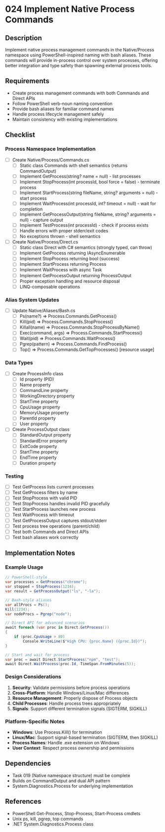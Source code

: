 # 024 Implement Native Process Commands

## Description

Implement native process management commands in the Native/Process namespace using PowerShell-inspired naming with bash aliases. These commands will provide in-process control over system processes, offering better integration and type safety than spawning external process tools.

## Requirements

- Create process management commands with both Commands and Direct APIs
- Follow PowerShell verb-noun naming convention
- Provide bash aliases for familiar command names
- Handle process lifecycle management safely
- Maintain consistency with existing implementations

## Checklist

### Process Namespace Implementation
- [ ] Create Native/Process/Commands.cs
  - [ ] Static class Commands with shell semantics (returns CommandOutput)
  - [ ] Implement GetProcess(string? name = null) - list processes
  - [ ] Implement StopProcess(int processId, bool force = false) - terminate process
  - [ ] Implement StartProcess(string fileName, string? arguments = null) - start process
  - [ ] Implement WaitProcess(int processId, int? timeout = null) - wait for completion
  - [ ] Implement GetProcessOutput(string fileName, string? arguments = null) - capture output
  - [ ] Implement TestProcess(int processId) - check if process exists
  - [ ] Handle errors with proper stderr/exit codes
  - [ ] No exceptions thrown - shell semantics

- [ ] Create Native/Process/Direct.cs
  - [ ] Static class Direct with C# semantics (strongly typed, can throw)
  - [ ] Implement GetProcess returning IAsyncEnumerable<ProcessInfo>
  - [ ] Implement StopProcess returning bool (success)
  - [ ] Implement StartProcess returning Process
  - [ ] Implement WaitProcess with async Task
  - [ ] Implement GetProcessOutput returning ProcessOutput
  - [ ] Proper exception handling and resource disposal
  - [ ] LINQ-composable operations

### Alias System Updates
- [ ] Update Native/Aliases/Bash.cs
  - [ ] Ps(name?) => Process.Commands.GetProcess()
  - [ ] Kill(pid) => Process.Commands.StopProcess()
  - [ ] Killall(name) => Process.Commands.StopProcessByName()
  - [ ] Exec(command, args) => Process.Commands.StartProcess()
  - [ ] Wait(pid) => Process.Commands.WaitProcess()
  - [ ] Pgrep(pattern) => Process.Commands.FindProcess()
  - [ ] Top() => Process.Commands.GetTopProcesses() [resource usage]

### Data Types
- [ ] Create ProcessInfo class
  - [ ] Id property (PID)
  - [ ] Name property
  - [ ] CommandLine property
  - [ ] WorkingDirectory property
  - [ ] StartTime property
  - [ ] CpuUsage property
  - [ ] MemoryUsage property
  - [ ] ParentId property
  - [ ] User property

- [ ] Create ProcessOutput class
  - [ ] StandardOutput property
  - [ ] StandardError property
  - [ ] ExitCode property
  - [ ] StartTime property
  - [ ] EndTime property
  - [ ] Duration property

### Testing
- [ ] Test GetProcess lists current processes
- [ ] Test GetProcess filters by name
- [ ] Test StopProcess with valid PID
- [ ] Test StopProcess handles invalid PID gracefully
- [ ] Test StartProcess launches new process
- [ ] Test WaitProcess with timeout
- [ ] Test GetProcessOutput captures stdout/stderr
- [ ] Test process tree operations (parent/child)
- [ ] Test both Commands and Direct APIs
- [ ] Test bash aliases work correctly

## Implementation Notes

### Example Usage

```csharp
// PowerShell-style
var processes = GetProcess("chrome");
var stopped = StopProcess(1234);
var result = GetProcessOutput("ls", "-la");

// Bash-style aliases
var allProcs = Ps();
Kill(1234);
var nodeProcs = Pgrep("node");

// Direct API for advanced scenarios
await foreach (var proc in Direct.GetProcess())
{
    if (proc.CpuUsage > 80)
        Console.WriteLine($"High CPU: {proc.Name} ({proc.Id})");
}

// Start and wait for process
var proc = await Direct.StartProcess("npm", "test");
await Direct.WaitProcess(proc.Id, TimeSpan.FromMinutes(5));
```

### Design Considerations

1. **Security**: Validate permissions before process operations
2. **Cross-Platform**: Handle Windows/Linux/Mac differences
3. **Resource Management**: Properly dispose of Process objects
4. **Child Processes**: Handle process trees appropriately
5. **Signals**: Support different termination signals (SIGTERM, SIGKILL)

### Platform-Specific Notes

- **Windows**: Use Process.Kill() for termination
- **Linux/Mac**: Support signal-based termination (SIGTERM, then SIGKILL)
- **Process Names**: Handle .exe extension on Windows
- **User Context**: Respect process ownership and permissions

## Dependencies

- Task 019 (Native namespace structure) must be complete
- Builds on CommandOutput and dual API pattern
- System.Diagnostics.Process for underlying implementation

## References

- PowerShell Get-Process, Stop-Process, Start-Process cmdlets
- Unix ps, kill, pgrep, top commands
- .NET System.Diagnostics.Process class